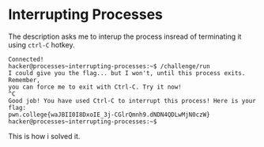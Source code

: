 # Interrupting Processes

The description asks me to interup the process insread of terminating it using `ctrl-C` hotkey.

```
Connected!
hacker@processes~interrupting-processes:~$ /challenge/run
I could give you the flag... but I won't, until this process exits. Remember,
you can force me to exit with Ctrl-C. Try it now!
^C
Good job! You have used Ctrl-C to interrupt this process! Here is your flag:
pwn.college{waJBII0I8DxoIE_3j-CGlrQmnh9.dNDN4QDLwMjN0czW}
hacker@processes~interrupting-processes:~$
```

This is how i solved it.
